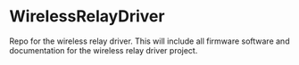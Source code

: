 # WirelessRelayDriver
Repo for the wireless relay driver. This will include all firmware software and documentation for the wireless relay driver project.
